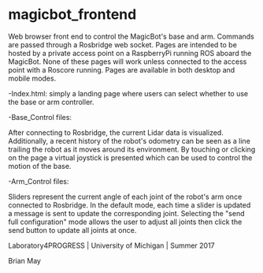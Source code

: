 # magicbot_frontend
Web browser front end to control the MagicBot's base and arm.  Commands are passed through a Rosbridge web socket.
Pages are intended to be hosted by a private access point on a RaspberryPi running ROS aboard the MagicBot.
None of these pages will work unless connected to the access point with a Roscore running.
Pages are available in both desktop and mobile modes.


-Index.html: simply a landing page where users can select whether to use the base or arm controller.


-Base_Control files:

After connecting to Rosbridge, the current Lidar data is visualized.
Additionally, a recent history of the robot's odometry can be seen as a line trailing the robot as it moves around its environment.
By touching or clicking on the page a virtual joystick is presented which can be used to control the motion of the base.

-Arm_Control files:

Sliders represent the current angle of each joint of the robot's arm once connected to Rosbridge.
In the default mode, each time a slider is updated a message is sent to update the corresponding joint.
Selecting the "send full configuration" mode allows the user to adjust all joints then click the send button to update all joints at once.


Laboratory4PROGRESS | University of Michigan | Summer 2017

Brian May
